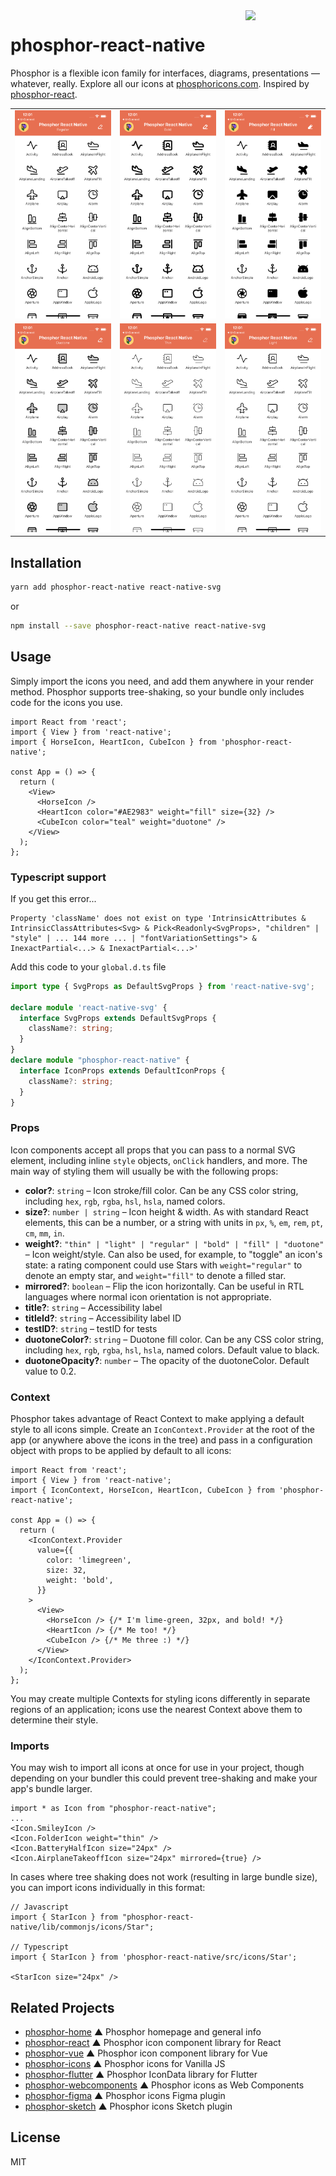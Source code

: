 <img src="/meta/phosphor-mark-tight-yellow.png" width="128" align="right" />

# phosphor-react-native

Phosphor is a flexible icon family for interfaces, diagrams, presentations — whatever, really. Explore all our icons at [phosphoricons.com](https://phosphoricons.com).
Inspired by [phosphor-react](https://github.com/phosphor-icons/phosphor-react).

<table>
<tr>
	<td><img src="/meta/example-regular.png" />
	<td><img src="/meta/example-bold.png" />
	<td><img src="/meta/example-fill.png" />
<tr>
	<td><img src="/meta/example-duotone.png" />
	<td><img src="/meta/example-thin.png" />
	<td><img src="/meta/example-light.png" />
</table>

## Installation

```bash
yarn add phosphor-react-native react-native-svg
```

or

```bash
npm install --save phosphor-react-native react-native-svg
```

## Usage

Simply import the icons you need, and add them anywhere in your render method. Phosphor supports tree-shaking, so your bundle only includes code for the icons you use.

```tsx
import React from 'react';
import { View } from 'react-native';
import { HorseIcon, HeartIcon, CubeIcon } from 'phosphor-react-native';

const App = () => {
  return (
    <View>
      <HorseIcon />
      <HeartIcon color="#AE2983" weight="fill" size={32} />
      <CubeIcon color="teal" weight="duotone" />
    </View>
  );
};
```

### Typescript support
If you get this error...
```
Property 'className' does not exist on type 'IntrinsicAttributes & IntrinsicClassAttributes<Svg> & Pick<Readonly<SvgProps>, "children" | "style" | ... 144 more ... | "fontVariationSettings"> & InexactPartial<...> & InexactPartial<...>'
```
Add this code to your `global.d.ts` file
```ts
import type { SvgProps as DefaultSvgProps } from 'react-native-svg';

declare module 'react-native-svg' {
  interface SvgProps extends DefaultSvgProps {
    className?: string;
  }
}
declare module "phosphor-react-native" {
  interface IconProps extends DefaultIconProps {
    className?: string;
  }
}
```

### Props

Icon components accept all props that you can pass to a normal SVG element, including inline `style` objects, `onClick` handlers, and more. The main way of styling them will usually be with the following props:

- **color?**: `string` – Icon stroke/fill color. Can be any CSS color string, including `hex`, `rgb`, `rgba`, `hsl`, `hsla`, named colors.
- **size?**: `number | string` – Icon height & width. As with standard React elements, this can be a number, or a string with units in `px`, `%`, `em`, `rem`, `pt`, `cm`, `mm`, `in`.
- **weight?**: `"thin" | "light" | "regular" | "bold" | "fill" | "duotone"` – Icon weight/style. Can also be used, for example, to "toggle" an icon's state: a rating component could use Stars with `weight="regular"` to denote an empty star, and `weight="fill"` to denote a filled star.
- **mirrored?**: `boolean` – Flip the icon horizontally. Can be useful in RTL languages where normal icon orientation is not appropriate.
- **title?**: `string` – Accessibility label
- **titleId?**: `string` – Accessibility label ID
- **testID?**: `string` – testID for tests
- **duotoneColor?**: `string` – Duotone fill color. Can be any CSS color string, including `hex`, `rgb`, `rgba`, `hsl`, `hsla`, named colors. Default value to black.
- **duotoneOpacity?**: `number` – The opacity of the duotoneColor. Default value to 0.2.

### Context

Phosphor takes advantage of React Context to make applying a default style to all icons simple. Create an `IconContext.Provider` at the root of the app (or anywhere above the icons in the tree) and pass in a configuration object with props to be applied by default to all icons:

```tsx
import React from 'react';
import { View } from 'react-native';
import { IconContext, HorseIcon, HeartIcon, CubeIcon } from 'phosphor-react-native';

const App = () => {
  return (
    <IconContext.Provider
      value={{
        color: 'limegreen',
        size: 32,
        weight: 'bold',
      }}
    >
      <View>
        <HorseIcon /> {/* I'm lime-green, 32px, and bold! */}
        <HeartIcon /> {/* Me too! */}
        <CubeIcon /> {/* Me three :) */}
      </View>
    </IconContext.Provider>
  );
};
```

You may create multiple Contexts for styling icons differently in separate regions of an application; icons use the nearest Context above them to determine their style.

### Imports

You may wish to import all icons at once for use in your project, though depending on your bundler this could prevent tree-shaking and make your app's bundle larger.

```tsx
import * as Icon from "phosphor-react-native";
...
<Icon.SmileyIcon />
<Icon.FolderIcon weight="thin" />
<Icon.BatteryHalfIcon size="24px" />
<Icon.AirplaneTakeoffIcon size="24px" mirrored={true} />
```

In cases where tree shaking does not work (resulting in large bundle size), you can import icons individually in this format:

```tsx
// Javascript
import { StarIcon } from "phosphor-react-native/lib/commonjs/icons/Star";

// Typescript
import { StarIcon } from 'phosphor-react-native/src/icons/Star';

<StarIcon size="24px" />
```

## Related Projects

- [phosphor-home](https://github.com/phosphor-icons/phosphor-home) ▲ Phosphor homepage and general info
- [phosphor-react](https://github.com/phosphor-icons/phosphor-react) ▲ Phosphor icon component library for React
- [phosphor-vue](https://github.com/phosphor-icons/phosphor-vue) ▲ Phosphor icon component library for Vue
- [phosphor-icons](https://github.com/phosphor-icons/phosphor-icons) ▲ Phosphor icons for Vanilla JS
- [phosphor-flutter](https://github.com/phosphor-icons/phosphor-flutter) ▲ Phosphor IconData library for Flutter
- [phosphor-webcomponents](https://github.com/phosphor-icons/phosphor-webcomponents) ▲ Phosphor icons as Web Components
- [phosphor-figma](https://github.com/phosphor-icons/phosphor-figma) ▲ Phosphor icons Figma plugin
- [phosphor-sketch](https://github.com/phosphor-icons/phosphor-sketch) ▲ Phosphor icons Sketch plugin

## License

MIT

